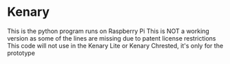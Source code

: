 Kenary
======

This is the python program runs on Raspberry Pi
This is NOT a working version as some of the lines are missing due to patent license restrictions
This code will not use in the Kenary Lite or Kenary Chrested, it's only for the prototype
